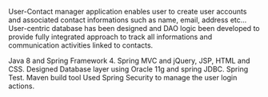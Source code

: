 User-Contact manager application enables user to create user accounts and associated contact informations such as name, email, address etc... User-centric database has been designed and DAO logic been developed to provide fully integrated approach to track all informations and communication activities linked to contacts.

Java 8 and Spring Framework 4.
Spring MVC and jQuery, JSP, HTML and CSS.
Designed Database layer using Oracle 11g and spring JDBC.
Spring Test.
Maven build tool
Used Spring Security to manage the user login actions.
